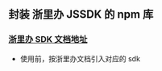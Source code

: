 ## 封装 浙里办 JSSDK 的 npm 库


### [浙里办 SDK 文档地址](https://portal.zjzwfw.gov.cn/assets/jsbridge/1.0.0/public/site/index.html)


+ 使用前，按浙里办文档引入对应的 sdk